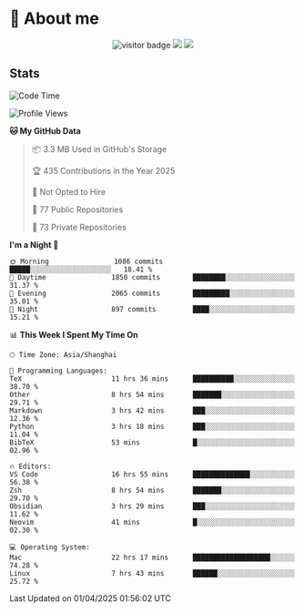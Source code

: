 <!-- ![](https://youpai.roccoshi.top/img/20200804214216.png) -->

# 🧐 About me
 
<p align="center">
<img src="https://visitor-badge.laobi.icu/badge?page_id=Lincest.Lincest&title=hits" alt="visitor badge"/>
<a href="mailto:imroccoshi@gmail.com"><img src="https://img.shields.io/badge/gmail-imroccoshi%40gmail.com-red"></a>
<a href="https://blog.roccoshi.top"><img src="https://img.shields.io/badge/blog-roccoshi-green"></a>
</p>

## Stats

<!--START_SECTION:waka-->
![Code Time](http://img.shields.io/badge/Code%20Time-2%2C380%20hrs-blue)

![Profile Views](http://img.shields.io/badge/Profile%20Views-0-blue)

**🐱 My GitHub Data** 

> 📦 3.3 MB Used in GitHub's Storage 
 > 
> 🏆 435 Contributions in the Year 2025
 > 
> 🚫 Not Opted to Hire
 > 
> 📜 77 Public Repositories 
 > 
> 🔑 73 Private Repositories 
 > 
**I'm a Night 🦉** 

```text
🌞 Morning                1086 commits        █████░░░░░░░░░░░░░░░░░░░░   18.41 % 
🌆 Daytime                1850 commits        ████████░░░░░░░░░░░░░░░░░   31.37 % 
🌃 Evening                2065 commits        █████████░░░░░░░░░░░░░░░░   35.01 % 
🌙 Night                  897 commits         ████░░░░░░░░░░░░░░░░░░░░░   15.21 % 
```


📊 **This Week I Spent My Time On** 

```text
🕑︎ Time Zone: Asia/Shanghai

💬 Programming Languages: 
TeX                      11 hrs 36 mins      ██████████░░░░░░░░░░░░░░░   38.70 % 
Other                    8 hrs 54 mins       ███████░░░░░░░░░░░░░░░░░░   29.71 % 
Markdown                 3 hrs 42 mins       ███░░░░░░░░░░░░░░░░░░░░░░   12.36 % 
Python                   3 hrs 18 mins       ███░░░░░░░░░░░░░░░░░░░░░░   11.04 % 
BibTeX                   53 mins             █░░░░░░░░░░░░░░░░░░░░░░░░   02.96 % 

🔥 Editors: 
VS Code                  16 hrs 55 mins      ██████████████░░░░░░░░░░░   56.38 % 
Zsh                      8 hrs 54 mins       ███████░░░░░░░░░░░░░░░░░░   29.70 % 
Obsidian                 3 hrs 29 mins       ███░░░░░░░░░░░░░░░░░░░░░░   11.62 % 
Neovim                   41 mins             █░░░░░░░░░░░░░░░░░░░░░░░░   02.30 % 

💻 Operating System: 
Mac                      22 hrs 17 mins      ███████████████████░░░░░░   74.28 % 
Linux                    7 hrs 43 mins       ██████░░░░░░░░░░░░░░░░░░░   25.72 % 
```


 Last Updated on 01/04/2025 01:56:02 UTC
<!--END_SECTION:waka-->


